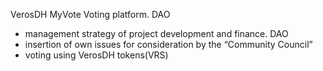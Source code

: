 VerosDH MyVote
Voting platform. DAO

- management strategy of project development and finance. DAO 
- insertion of own issues for consideration by the “Community Council” 
- voting using VerosDH tokens(VRS)
